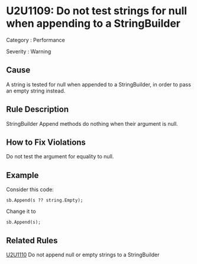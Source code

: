 # U2U1109: Do not test strings for null when appending to a StringBuilder

Category : Performance

Severity : Warning

## Cause

A string is tested for null when appended to a StringBuilder, in order to pass an empty string instead.

## Rule Description

StringBuilder Append methods do nothing when their argument is null.

## How to Fix Violations

Do not test the argument for equality to null.

## Example

Consider this code:

    sb.Append(s ?? string.Empty);

Change it to

    sb.Append(s);

## Related Rules

[U2U1110](U2U1110.md) Do not append null or empty strings to a StringBuilder
